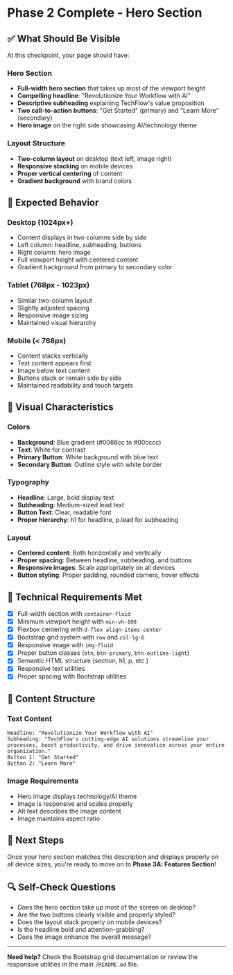 # Phase 2 Complete - Hero Section

## ✅ What Should Be Visible

At this checkpoint, your page should have:

### Hero Section
- **Full-width hero section** that takes up most of the viewport height
- **Compelling headline**: "Revolutionize Your Workflow with AI"
- **Descriptive subheading** explaining TechFlow's value proposition
- **Two call-to-action buttons**: "Get Started" (primary) and "Learn More" (secondary)
- **Hero image** on the right side showcasing AI/technology theme

### Layout Structure
- **Two-column layout** on desktop (text left, image right)
- **Responsive stacking** on mobile devices
- **Proper vertical centering** of content
- **Gradient background** with brand colors

## 📱 Expected Behavior

### Desktop (1024px+)
- Content displays in two columns side by side
- Left column: headline, subheading, buttons
- Right column: hero image
- Full viewport height with centered content
- Gradient background from primary to secondary color

### Tablet (768px - 1023px)
- Similar two-column layout
- Slightly adjusted spacing
- Responsive image sizing
- Maintained visual hierarchy

### Mobile (< 768px)
- Content stacks vertically
- Text content appears first
- Image below text content
- Buttons stack or remain side by side
- Maintained readability and touch targets

## 🎨 Visual Characteristics

### Colors
- **Background**: Blue gradient (#0066cc to #00cccc)
- **Text**: White for contrast
- **Primary Button**: White background with blue text
- **Secondary Button**: Outline style with white border

### Typography
- **Headline**: Large, bold display text
- **Subheading**: Medium-sized lead text
- **Button Text**: Clear, readable font
- **Proper hierarchy**: h1 for headline, p.lead for subheading

### Layout
- **Centered content**: Both horizontally and vertically
- **Proper spacing**: Between headline, subheading, and buttons
- **Responsive images**: Scale appropriately on all devices
- **Button styling**: Proper padding, rounded corners, hover effects

## 🔧 Technical Requirements Met

- [x] Full-width section with `container-fluid`
- [x] Minimum viewport height with `min-vh-100`
- [x] Flexbox centering with `d-flex align-items-center`
- [x] Bootstrap grid system with `row` and `col-lg-6`
- [x] Responsive image with `img-fluid`
- [x] Proper button classes (`btn`, `btn-primary`, `btn-outline-light`)
- [x] Semantic HTML structure (section, h1, p, etc.)
- [x] Responsive text utilities
- [x] Proper spacing with Bootstrap utilities

## 📐 Content Structure

### Text Content
```
Headline: "Revolutionize Your Workflow with AI"
Subheading: "TechFlow's cutting-edge AI solutions streamline your processes, boost productivity, and drive innovation across your entire organization."
Button 1: "Get Started"
Button 2: "Learn More"
```

### Image Requirements
- Hero image displays technology/AI theme
- Image is responsive and scales properly
- Alt text describes the image content
- Image maintains aspect ratio

## 🚀 Next Steps

Once your hero section matches this description and displays properly on all device sizes, you're ready to move on to **Phase 3A: Features Section**!

## 🔍 Self-Check Questions

- Does the hero section take up most of the screen on desktop?
- Are the two buttons clearly visible and properly styled?
- Does the layout stack properly on mobile devices?
- Is the headline bold and attention-grabbing?
- Does the image enhance the overall message?

---

**Need help?** Check the Bootstrap grid documentation or review the responsive utilities in the main `/README.md` file.
